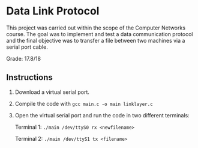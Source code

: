 # Data Link Protocol

This project was carried out within the scope of the Computer Networks course. The goal was to implement and test a data communication protocol and the final objective was to transfer a file between two machines via a serial port cable.

Grade: 17.8/18


## Instructions

1. Download a virtual serial port.
2. Compile the code with
```gcc main.c -o main linklayer.c```
4. Open the virtual serial port and run the code in two different terminals:
   
	Terminal 1:
	```./main /dev/ttyS0 rx <newfilename>```

	Terminal 2:
	```./main /dev/ttyS1 tx <filename>```
 
